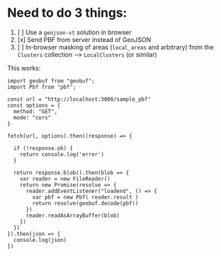 # Need to do 3 things:

1. [ ] Use a `geojson-vt` solution in browser
2. [x] Send PBF from server instead of GeoJSON
3. [ ] In-browser masking of areas (`local_areas` and arbitrary) from the `Clusters` collection --> `LocalClusters` (or similar)


This works:
```
import geobuf from "geobuf";
import Pbf from "pbf";

const url = "http://localhost:3000/sample_pbf"
const options = {
  method: "GET",
  mode: "cors"
}

fetch(url, options).then((response) => {

  if (!response.ok) {
    return console.log('error')
  }

  return response.blob().then(blob => {
    var reader = new FileReader()
    return new Promise(resolve => {
      reader.addEventListener("loadend", () => {
        var pbf = new Pbf( reader.result )
        return resolve(geobuf.decode(pbf))
      })
      reader.readAsArrayBuffer(blob)
    })
  })
}).then(json => {
  console.log(json)
})
```
